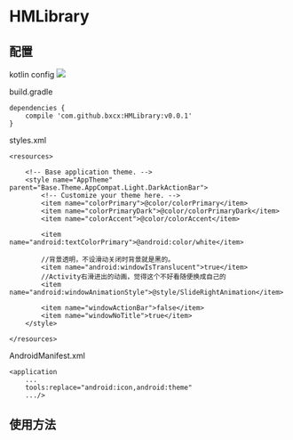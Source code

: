 
# HMLibrary



## 配置 ##

kotlin config
![](http://ww1.sinaimg.cn/large/72f96cbagw1f7hxdqd213j20cc05pdg9.jpg)

build.gradle

    dependencies {
        compile 'com.github.bxcx:HMLibrary:v0.0.1'
    }
styles.xml

    <resources>

        <!-- Base application theme. -->
        <style name="AppTheme" parent="Base.Theme.AppCompat.Light.DarkActionBar">
            <!-- Customize your theme here. -->
            <item name="colorPrimary">@color/colorPrimary</item>
            <item name="colorPrimaryDark">@color/colorPrimaryDark</item>
            <item name="colorAccent">@color/colorAccent</item>
    
            <item name="android:textColorPrimary">@android:color/white</item>
    
            //背景透明，不设滑动关闭时背景就是黑的。
            <item name="android:windowIsTranslucent">true</item>
            //Activity右滑进出的动画，觉得这个不好看随便换成自己的
            <item name="android:windowAnimationStyle">@style/SlideRightAnimation</item>
    
            <item name="windowActionBar">false</item>
            <item name="windowNoTitle">true</item>
        </style>

    </resources>

AndroidManifest.xml

    <application 
        ... 
        tools:replace="android:icon,android:theme"
        .../>

## 使用方法 ##
